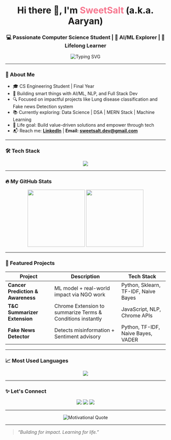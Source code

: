 <!-- Profile Header -->
<h1 align="center">Hi there 👋, I'm <span style="color:#F7768E;">SweetSalt</span> (a.k.a. Aaryan)</h1>
<h3 align="center">💻 Passionate Computer Science Student | 🧠 AI/ML Explorer | 🌱 Lifelong Learner</h3>

<p align="center">
  <img src="https://readme-typing-svg.herokuapp.com?font=Fira+Code&size=22&pause=1000&color=F7768E&center=true&vCenter=true&width=435&lines=Code.+Create.+Contribute.;Learn.+Build.+Repeat.+" alt="Typing SVG" />
</p>

---

### 💫 About Me
- 🎓 CS Engineering Student | Final Year  
- 🤖 Building smart things with AI/ML, NLP, and Full Stack Dev  
- 🔍 Focused on impactful projects like Lung disease classification and Fake news Detection system
- 📚 Currently exploring: Data Science | DSA | MERN Stack | Machine Learning 
- 🎯 Life goal: Build value-driven solutions and empower through tech  
- 📬 Reach me: **[LinkedIn](www.linkedin.com/in/aaryan-tamhane-589a86248)** | **Email: [sweetsalt.dev@gmail.com](mailto:aaryantamhane29@gmail.com)**

---

### 🛠️ Tech Stack
<p align="center">
  <img src="https://skillicons.dev/icons?i=python,cpp,js,react,nodejs,express,mongodb,git,github,html,css,tailwind,linux,vscode" />
</p>

---

### 🔥 My GitHub Stats
<p align="center">
  <img src="https://github-readme-stats.vercel.app/api?username=SweetSalt29&show_icons=true&theme=tokyonight&hide_border=true" height="180"/>
  <img src="https://github-readme-streak-stats.herokuapp.com/?user=SweetSalt29&theme=tokyonight&hide_border=true" height="180"/>
</p>

---

### 📌 Featured Projects
| Project | Description | Tech Stack |
|--------|-------------|------------|
| **Cancer Prediction & Awareness** | ML model + real-world impact via NGO work | Python, Sklearn, TF-IDF, Naive Bayes |
| **T&C Summarizer Extension** | Chrome Extension to summarize Terms & Conditions instantly | JavaScript, NLP, Chrome APIs |
| **Fake News Detector** | Detects misinformation + Sentiment advisory | Python, TF-IDF, Naive Bayes, VADER |

---

### 📈 Most Used Languages
<p align="center">
  <img src="https://github-readme-stats.vercel.app/api/top-langs/?username=SweetSalt29&layout=compact&theme=tokyonight&hide_border=true" />
</p>

---

### ✨ Let's Connect
<p align="center">
  <a href="www.linkedin.com/in/aaryan-tamhane-589a86248"><img src="https://img.shields.io/badge/LinkedIn-%230077B5.svg?style=for-the-badge&logo=linkedin&logoColor=white"/></a>
  <a href="mailto:aaryantamhane29@gmail.com"><img src="https://img.shields.io/badge/Gmail-D14836?style=for-the-badge&logo=gmail&logoColor=white"/></a>
  <a href="https://github.com/SweetSalt29"><img src="https://img.shields.io/badge/GitHub-100000?style=for-the-badge&logo=github&logoColor=white"/></a>
</p>

---

<p align="center">
  <img src="https://quotes-github-readme.vercel.app/api?type=horizontal&theme=tokyonight" alt="Motivational Quote" />
</p>

---

> _“Building for impact. Learning for life.”_

